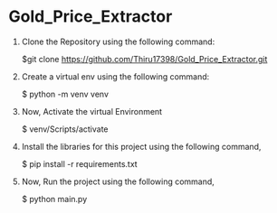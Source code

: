 ﻿# Gold_Price_Extractor

1. Clone the Repository using the following command:

   $git clone https://github.com/Thiru17398/Gold_Price_Extractor.git
   
3. Create a virtual env using the following command:

   $ python -m venv venv

4. Now, Activate the virtual Environment

   $ venv/Scripts/activate

5. Install the libraries for this project using the following command,

   $ pip install -r requirements.txt

6. Now, Run the project using the following command,

   $ python main.py


